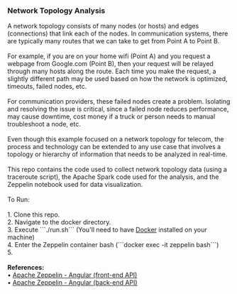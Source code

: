 <h3>Network Topology Analysis</h3>
A network topology consists of many nodes (or hosts) and edges (connections) that link each of the nodes. In communication systems, there are typically many routes that we can take to get from Point A to Point B. 
<br>
<br>For example, if you are on your home wifi (Point A) and you request a webpage from Google.com (Point B), then your request will be relayed through many hosts along the route. Each time you make the request, a slightly different path may be used based on how the network is optimized, timeouts, failed nodes, etc. 
<br>
<br>For communication providers, these failed nodes create a problem. Isolating and resolving the issue is critical, since a failed node reduces performance, may cause downtime, cost money if a truck or person needs to manual troubleshoot a node, etc.
<br>
<br>Even though this example focused on a network topology for telecom, the process and technology can be extended to any use case that involves a topology or hierarchy of information that needs to be analyzed in real-time.
<br>
<br>This repo contains the code used to collect network topology data (using a traceroute script), the Apache Spark code used for the analysis, and the Zeppelin notebook used for data visualization.
<br>
<br>To Run:
<br>
<br>1. Clone this repo.
<br>2. Navigate to the docker directory.
<br>3. Execute ```./run.sh``` (You'll need to have <a href="https://www.docker.com/">Docker</a> installed on your machine)
<br>4. Enter the Zeppelin container bash (```docker exec -it zeppelin bash```)
<br>5. 
<br>
<br><b>References:</b>
<br>&bull; <a href="http://zeppelin.apache.org/docs/latest/displaysystem/front-end-angular.html">Apache Zeppelin - Angular (front-end API)</a>
<br>&bull; <a href="http://zeppelin.apache.org/docs/latest/displaysystem/back-end-angular.html">Apache Zeppelin - Angular (back-end API)</a>
